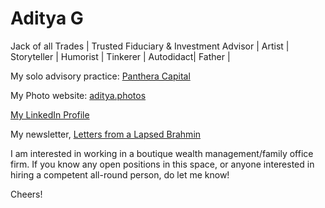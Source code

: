 # Aditya G

Jack of all Trades | Trusted Fiduciary & Investment Advisor | Artist | Storyteller | Humorist | Tinkerer | Autodidact| Father |

My solo advisory practice: [Panthera Capital](https://www.pantheracapital.in)

My Photo website: [aditya.photos](https://adityag.netlify.app)

[My LinkedIn Profile](https://www.linkedin.com/in/aditya-g-946700b9/)

My newsletter, [Letters from a Lapsed Brahmin](https://buttondown.email/adityag)


I am interested in working in a boutique wealth management/family office firm. If you know any open positions in this space, or anyone interested in hiring a competent all-round person, do let me know!

Cheers!
